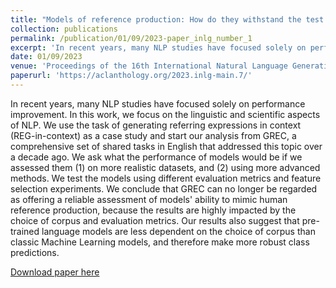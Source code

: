```yaml
---
title: "Models of reference production: How do they withstand the test of time?"
collection: publications
permalink: /publication/01/09/2023-paper_inlg_number_1
excerpt: 'In recent years, many NLP studies have focused solely on performance improvement. In this work, we focus on the linguistic and scientific aspects of NLP. We use the task of generating referring expressions in context (REG-in-context) as a case study and start our analysis from GREC, a comprehensive set of shared tasks in English that addressed this topic over a decade ago. We ask what the performance of models would be if we assessed them (1) on more realistic datasets, and (2) using more advanced methods. We test the models using different evaluation metrics and feature selection experiments. We conclude that GREC can no longer be regarded as offering a reliable assessment of models'' ability to mimic human reference production, because the results are highly impacted by the choice of corpus and evaluation metrics. Our results also suggest that pre-trained language models are less dependent on the choice of corpus than classic Machine Learning models, and therefore make more robust class predictions.'
date: 01/09/2023
venue: 'Proceedings of the 16th International Natural Language Generation Conference'
paperurl: 'https://aclanthology.org/2023.inlg-main.7/'
---
```

In recent years, many NLP studies have focused solely on performance improvement. In this work, we focus on the linguistic and scientific aspects of NLP. We use the task of generating referring expressions in context (REG-in-context) as a case study and start our analysis from GREC, a comprehensive set of shared tasks in English that addressed this topic over a decade ago. We ask what the performance of models would be if we assessed them (1) on more realistic datasets, and (2) using more advanced methods. We test the models using different evaluation metrics and feature selection experiments. We conclude that GREC can no longer be regarded as offering a reliable assessment of models' ability to mimic human reference production, because the results are highly impacted by the choice of corpus and evaluation metrics. Our results also suggest that pre-trained language models are less dependent on the choice of corpus than classic Machine Learning models, and therefore make more robust class predictions.

[Download paper here](https://aclanthology.org/2023.inlg-main.7/) 